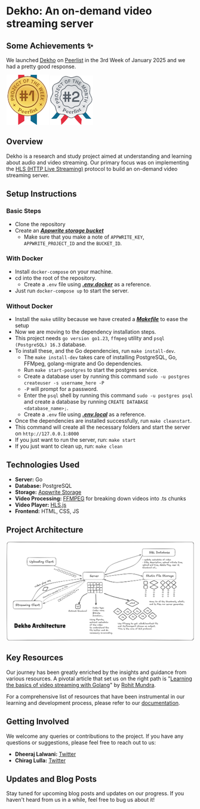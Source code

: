# Dekho: An on-demand video streaming server

## Some Achievements ✨

We launched [Dekho](https://peerlist.io/dheerajlalwani/project/dekho) on [Peerlist](https://peerlist.io) in the 3rd Week of January 2025 and we had a pretty good response.

![Project of the week](/documentation/static/Winner-Medal-Weekly.svg) ![Project of the week](/documentation/static/Winner-Medal-Monthly.svg)

## Overview

Dekho is a research and study project aimed at understanding and learning about audio and video streaming. Our primary focus was on implementing the [HLS (HTTP Live Streaming)](https://developer.apple.com/streaming) protocol to build an on-demand video streaming server.

## Setup Instructions

### Basic Steps

- Clone the repository
- Create an **_[Appwrite storage bucket](https://appwrite.io/docs/products/storage)_**
  - Make sure that you make a note of `APPWRITE_KEY`, `APPWRITE_PROJECT_ID` and the `BUCKET_ID`.

### With Docker

- Install `docker-compose` on your machine.
- cd into the root of the repository.
  - Create a `.env` file using **_[.env.docker](.env.docker)_** as a reference.
- Just run `docker-compose up` to start the server.

### Without Docker

- Install the `make` utility because we have created a **_[Makefile](Makefile)_** to ease the setup
- Now we are moving to the dependency installation steps.
- This project needs `go version go1.23`, `ffmpeg` utility and `psql (PostgreSQL) 16.3` database.
- To install these, and the Go dependencies, run `make install-dev`.
  - The `make install-dev` takes care of installing PostgreSQL, Go, FFMpeg, golang-migrate and Go dependencies.
  - Run `make start-postgres` to start the postgres service.
  - Create a database user by running this command `sudo -u postgres createuser -s username_here -P`
  - `-P` will prompt for a password.
  - Enter the `psql` shell by running this command `sudo -u postgres psql` and create a database by running `CREATE DATABASE <database_name>;`.
  - Create a `.env` file using **_[.env.local](.env.local)_** as a reference.
- Once the dependencies are installed successfully, run `make cleanstart`.
- This command will create all the necessary folders and start the server on `http://127.0.0.1:8000`
- If you just want to run the server, run: `make start`
- If you just want to clean up, run: `make clean`

## Technologies Used

- **Server:** Go
- **Database:** PostgreSQL
- **Storage:** [Appwrite Storage](https://appwrite.io/docs/products/storage)
- **Video Processing:** [FFMPEG](https://ffmpeg.org) for breaking down videos into .ts chunks
- **Video Player:** [HLS.js](https://github.com/video-dev/hls.js)
- **Frontend:** HTML, CSS, JS

## Project Architecture

![Architecture Diagram](documentation/static/dekho-architecture.excalidraw.png)

## Key Resources

Our journey has been greatly enriched by the insights and guidance from various resources. A pivotal article that set us on the right path is "[Learning the basics of video streaming with Golang](https://www.rohitmundra.com/video-streaming-server)" by [Rohit Mundra](https://twitter.com/brohit3).

For a comprehensive list of resources that have been instrumental in our learning and development process, please refer to our [documentation](https://github.com/Chirag-And-Dheeraj/video-streaming-server/blob/main/documentation/video-streaming-project-stuff/links.md).

## Getting Involved

We welcome any queries or contributions to the project. If you have any questions or suggestions, please feel free to reach out to us:

- **Dheeraj Lalwani:** [Twitter](https://twitter.com/DhiruCodes)
- **Chirag Lulla:** [Twitter](https://twitter.com/_chiraglulla_)

## Updates and Blog Posts

Stay tuned for upcoming blog posts and updates on our progress. If you haven't heard from us in a while, feel free to bug us about it!
